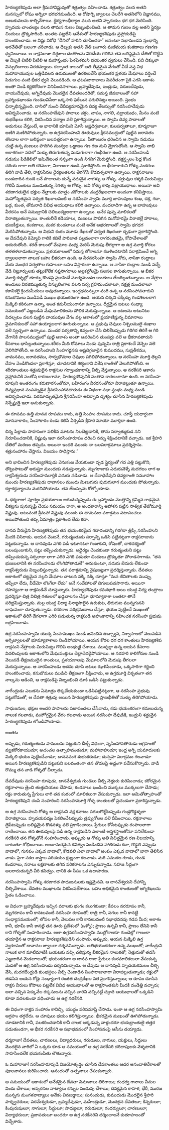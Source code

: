 ﻿హిరణ్యకశిపుడు అలా శ్రీమహావిష్ణువుతో శత్రుత్వం వహించాడు. శత్రుత్వం వలన అతని మనస్సులో రోషం అగ్నిలా భగభగమండింది. ఆ రోషాగ్ని జ్వాలలు చెలరేగి అతనిలోని విజ్ఞానము, అణుకువలను కాల్చివేశాయి. ధైర్యగాంభీర్యాల వలన అతని హృదయం ధగ ధగ మెరిసింది. హృదయ చాంచల్యం వలన తామస గుణం విజృంభించింది. ఆ తామస గుణం వల్ల అతని స్థైర్యం చిందులు త్రొక్కసాగింది. అంతట పట్టలేని ఆవేశంతో హిరణ్యకశిపుడు ప్రహ్లాదుడిపై హుంకరించాడు. ఆ విష్ణు విరోధి “దీనిలో హరిని చూపించరా” అనంటూ సభామండప స్తంభాన్ని అరచేతితో బలంగా చరిచాడు. ఆ దెబ్బకు అతని చేతి బంగారు మణిమయ కంకణాలు గణగణ ధ్వనించాయి. ఆ రాక్షసరాజు దిగ్గజాల దంతాలను విరిచేయ గలిగిన తన బలిష్ఠమైన చేతితో కొట్టిన ఆ దెబ్బకి చిటిలి పిటిలి ఆ మహాస్తంభం ఫెళఫెళమని భయంకర ధ్వనులు చేసింది. పది దిక్కులా విస్ఫులింగాలు విరజిమ్మాయి. కల్పాంత కాలంలో అతి తీవ్రమైన వేగంతో వీచే సప్త విధ మహావాయువుల ఒత్తిడివలన ఉరుములతో ఉరకలువేసే భయంకర ప్రళయ మేఘాలు వర్షించే పిడుగుల వంటి భీకర ధ్వని వెలువడింది. ఆ ఛటపటారావాలు విపరీతంగా పైకి ఎగసి ఆకాశం అంతా నిండి కర్ణకఠోరంగా వినిపించసాగాయి. బ్రహ్మదేవుడు, ఇంద్రుడు, వరుణదేవుడు, వాయుదేవుడు, అగ్నిదేవుడు మొదలైన దేవతలందరితో, సమస్త జీవజాలంతో సహా బ్రహ్మాండభాండం గుండెలవిసేలా ఒక్కసారి ఫెఠేలున పగులినట్లు అయింది. స్తంభం ఛిన్నాభిన్నమైంది. దానిలో నుంచి దేదీప్యమానమైన దివ్య తేజస్సుతో నరసింహదేవుడు ఆవిర్భవించాడు. ఆ నరసింహదేవుని పాదాలు చక్రం, చాపం, నాగలి, వజ్రాయుధం, మీనం వంటి శుభరేఖలు కలిగి, వికసించిన పద్మాల వలె ప్రకాశిస్తున్నాయి. ఆ స్వామి దివ్య పాదాలతో అడుగులు వేస్తుంటే, ఆ భారానికి భూమిని మోసే అష్టదిగ్గజాలూ, కులపర్వతాలూ, కూర్మరాజూ అణిగి మణిగిపోతున్నారు. ఆ ఉగ్రనరసింహుని ఊరువులు క్షీరసముద్రంలో పుట్టిన ఐరావతం తొండాల లాగా బలిష్ఠంగా బలవత్తరంగా ఉన్నాయి. పీతాంబరం ధరించిన ఆ స్వామి నడుము చుట్టి ఉన్న మణులు పొదిగిన మువ్వల ఒడ్డాణం గణ గణ మని మ్రోగుతోంది. ఆ స్వామి నాభి ఆకాశగంగా నదిలో సుళ్ళు తిరుగుతున్న మడుగులాగా గంభీరంగా ఉంది. ఆ నరసింహుడి నడుము పిడికిలిలో ఇమిడేటంత సన్నంగా ఉండి నిగనిగ మెరుస్తోంది. వక్షస్థ్సలం పెద్ద కొండ చరియ లాగా అతి కఠినంగా, విశాలంగా ఉండి ప్రకాశిస్తోంది. ఆ భీకరాకారుని గోళ్ళు వంకరలు తిరిగి వాడి తేలి, రాక్షససేనల ధైర్యలతలను తెగగోసే కొడవళ్ళలాగా ఉన్నాయి. రాక్షసరాజుల బండబారిన గుండె లనే పొలాలను దున్నే పదునైన నాగళ్ళు ఆ గోళ్ళు. శత్రువుల కళ్ళకి మిరుమిట్లు గొలిపే మంటలు మండుతున్న నెగళ్ళు ఆ గోళ్ళు. అవి గోళ్ళు కావు వజ్రాయుధాలు. అయినా అవి శరణాగతులైన భక్తుల నేత్రాలకు మాత్రం చకోరాలకు చంద్రరేఖలలాగా అందంగా కనిపిస్తాయి. మహోన్నతమైన పర్వత శిఖరాలవంటి ఆ నరసింహ స్వామి మూర్తి బాహువులు శంఖ, చక్ర, గదా, ఖడ్గ, కుంత, తోమరాది వివిధ ఆయుధాలు కలిగి ఉన్నాయి. వందలాదిగా ఉన్న ఆ బాహువులు వీరరసం అనే సముద్రానికి చెలియికట్టలలాగా ఉన్నాయి. అనేక పుష్ప మాలికలతో విరాజిల్లుతున్నాయి. కాంతులీనే కడియాలు, మణులు పొదిగిన మనోహరమై విరాజిల్లే హారాలు, భుజకీర్తులు, కంకణాలు, మకర కుండలాలు వంటి అనేక ఆభరణాలతో స్వామి ధగధగ మెరిసిపోతున్నాడు. ఆ విభుని కంఠం మూడు రేఖలతో పర్వత శిఖరంలా దృఢంగా ప్రకాశిస్తోంది. ఆ దేవదేవుని కెమ్మోవి గాలికి కదిలే పారిజాత పల్లవంలాగా రాగరంజితమై, కోపావేశాలతో అదురుతోంది. శరత్ కాలంలో మేఘాల మధ్య మెరిసే మెరుపు తీగల్లాగా ఆ ఉగ్ర మూర్తి కోరలు తళతళలాడుతున్నాయి. ప్రళయకాలంలో సమస్త లోకాలనూ కబళించటానికి పరాక్రమించే అగ్ని జ్వాలలలాగా నాలుక బహు భీకరంగా ఉంది. ఆ వీరనరసింహ స్వామి నోరు, నాసికా రంధ్రాలు మేరు మంథర పర్వతాల గుహలలా బహు విస్తారంగా ఉన్నాయి. ఆ నాసికా రంధ్రాల నుండి వచ్చే వేడి నిట్టూర్పులకు తట్టుకోలేక సప్తసాగరాలు అల్లకల్లోలమై సలసల కాగుతున్నాయి. ఆ భీకర మూర్తి కళ్ళల్లో తూర్పు కొండపై ప్రకాశించే సూర్యమండల కాంతులు తేజరిల్లుతున్నాయి. ఆ నేత్రాల అంచులు విరజిమ్ముతున్న విస్ఫులింగాల వలన సర్వ గ్రహమండలాలూ, నక్షత్ర మండలాలూ కకావికలై క్రిందుమీదులు అవుతున్నాయి. ఇంద్రధనుస్సులా వంగి ఉన్న ఆ నరసింహావతారుని కనుబొమలు ముడిపడి ముఖం భయంకరంగా ఉంది. ఆయన చిక్కని చెక్కిళ్ళు గండశిలలలాగ మిక్కిలి కఠినంగా ఉన్నా, అంత కమనీయంగానూ ఉన్నాయి. దీర్ఘమైన జటలు సంధ్యా సమయంలో ఎఱ్ఱబడిన మేఘమాలికలను పోలిక మెరుస్తున్నాయి. ఆ జటలను అటునిటు విదల్చటం వలన పుట్టిన వాయువుల వేగం వల్ల ఆకాశంలో ప్రయాణిస్తున్న విమానాలు వైమానికులతో సహా ఉయ్యాలలాగ ఊగుతున్నాయి. ఆ ప్రభువు చెవులు నిశ్చలములై శంఖాల వలె స్వచ్ఛంగా ఉన్నాయి. మందర పర్వతాన్ని కవ్వంలా చేసి చిలికేటప్పుడు గిరిగిర తిరిగే ఆ గిరి వేగానికి పాలసముద్రంలో పుట్టి ఆకాశం అంతా ఆవరించిన తుంపర్లు వలె ఆ భీకరావతారుని కేసరాలు భాసిల్లుతున్నాయి.శరీరం మీది రోమాలు నిండు పున్నమి రాత్రి ప్రకాశంచే వెన్నెల వలె వెలిగిపోతోంది. ఆ నరసింహుని సింహగర్జనకు అష్టదిగ్గజాలైన కుముదము, సుప్రతీకము, వామనము, ఐరావతము, సార్వభౌమాల చెవులు పగిలిపోతున్నాయి. ఆ నరసింహ మూర్తి తెల్లని దేహం వెండికొండలా ప్రకాశిస్తూ, చూడటానికి శక్యంకాని విశేష కాంతితో వెలుగిపోతోంది. ఆ శరీరకాంతులు శత్రువులైన రాక్షసుల గర్వాంధకారాన్ని చీల్చి వేస్తున్నాయి. ఆ నరకేసరి ఆకారం ప్రహ్లాదునికి సంతోష కారణంగానూ, హిరణ్యకశిపునికి సంతాప కారణంగానూ ఉంది. ఆ నరసింహ రూపుని అంతరంగం కరుణారసంతోనూ, బహిరంగం వీరరసంతోనూ విరాజిల్లుతూ ఉన్నాయి. దివ్యప్రభావ సంపన్నుడైన శ్రీనరసింహావతారుడు ఈ విధంగా సభా స్తంభం మధ్య నుండి ఆవిర్భవించాడు. పరమాద్భుతమైన శ్రీనరసింహ ఆవిర్భావ దృశ్యం చూసిన హిరణ్యకశిపుడు నిశ్చేష్టుడై ఇలా అనుకున్నాడు. 

ఈ రూపము ఉత్తి మానవ రూపము కాదు, ఉత్తి సింహం రూపము కాదు. చూస్తే యథార్థంగా మానవాకారం, సింహాకారం రెండు కలిసి ఏర్పడిన శ్రీహరి మాయా మూర్తిలా ఉంది. 

చిన్న పిల్లాడు సాహసంగా పలికిన మాటను నిలబెట్టడానికి, తాను సర్వాత్ముకుడ నని నిరూపించడానికి, విష్ణువు ఇలా నరసింహరూపం ధరించి నన్ను శిక్షించటానికే వచ్చాడు. ఇక శ్రీహరి చేతిలో మరణం తప్పదు. అయినా ఇందరి ముందు నా బలపరాక్రమాలు ప్రదర్శిస్తాను. శత్రుసంహారం చేస్తాను. విజయం సాధిస్తాను.” 

అని భావించిన హిరణ్యకశిపుడు వెనుకంజ వేయకుండా దృఢ స్థైర్యంతో గద ఎత్తి పట్టుకొని, తొట్రుపాటుతో అరుస్తూ ముందుకు నడుస్తున్నాడు. మృగరాజుకు ఎదురువెళ్ళే మదగజం లాగ ఆ రాక్షసేశ్వరుడు నరసింహమూర్తికి ఎదురు నడిచాడు. ఆ దేవాధిదేవుని దివ్యకాంతి సమూహాల ముందు హిరణ్యకశిపుడు దావానలం ముందు మిణుగురు పురుగులాగ ముందుకు పోతున్నాడు. కర్తాకర్తవ్యాలను మరచిపోయాడు. తన తేజస్సును కోల్పోయాడు. 

ఓ ధర్మరాజా! పూర్వం ప్రళయకాలం అగుచున్నప్పుడు ఈ బ్రహ్మాండం మొత్తాన్ని క్రమ్మిన గాఢమైన చీకట్లను పునఃసృష్టి చేయు సమయం రాగా, ఆ అంధకారాన్ని ఆపోశన పట్టిన సాత్విక తేజోమూర్తి విష్ణువు. అటువంటి శ్రీమహా విష్ణువు ముందు ఈ తామసుల పరాక్రమం పటాపంచలు అయిపోతుంది తప్ప ఏమాత్రం ప్రకాశించ లేదు కదా. 

దానవ వీరుడైన హిరణ్యకశిపుడు తన భయంకరమైన గదాదండాన్ని గిరగిరా త్రిప్పి నరసింహుని మీదకి విసిరాడు. ఆయన వెంటనే, గరుత్మంతుడు సర్పాన్ని ఒడిసి పట్టినట్లుగా రాక్షసరాజును పట్టుకున్నాడు. ఆ దానవుడు ఎగిరి పడి ఇటూనటూ గింజుకుని, రోషంతో, చాకచక్యంతో బలంపుంజుకుని, పట్టు తప్పించుకున్నాడు. అధైర్యం చెందకుండా గరుత్మంతుని పట్టు తప్పించుకున్న సర్పరాజు లాగా ఎగిరి ఎగిరి పడుతూ చిందులు త్రొక్కుతూ పోరాడసాగాడు. “తన భుజబలానికి ఈ నరసింహుడు లొంగిపోతాడులే” అనుకుంటూ, నదురు బెదురు లేకుండా రాక్షసేశ్వరుడు విజృంభిస్తున్నాడు. తన పరాక్రమాన్ని నైపుణ్యంగా ప్రదర్శిస్తున్నాడు. దేవతలు ఆకాశంలో దట్టమైన నల్లని మేఘాల చాటున నక్కి నక్కి చూస్తూ “మన జీవితాలకు ముప్పు తప్పేలా లేదు, వీడేమో లొంగేలా లేడు” అనే సందేహాలతో దిగులుపడసాగారు. అయినా రహస్యంగా ఆ రాక్షసుడినే చూస్తున్నారు. హిరణ్యకశిపుడు కవచధారి అయి యుద్ధ విద్య తంత్రాలు ప్రదర్శిస్తూ చిత్ర విచిత్ర గతులలో ఖడ్గచాలనం చేస్తూ భూమ్యాకాశా లంతటా తానే పరిభ్రమిస్తున్నాడు. మల్ల యుద్ధ విద్యా విన్యాసాలైన ఉరుకుట, తిరుగుట మున్నగునవి లాఘవంగా చూపుతున్నాడు. రకరకాల పరిభ్రమణాలు చేస్తూ, భయం పుట్టించే ముఖంతో ఆకాశంలో తిరిగే డేగలాగా ఎగిరి పడుతున్న రాక్షసుడి అహంకారాన్ని సహించక నరసింహ ప్రభువు ఆగ్రహించాడు. 

ఉగ్ర నరసింహస్వామి యొక్క సింహముఖం నుండి జనించిన ఉచ్ఛ్వాస, నిశ్వాసాలలో వెలువడిన అగ్నిజ్వాలలతో భూమ్యాకాశాలు నిండిపోయాయి. ఆయన కోరల ధగ ధగ కాంతులు హిరణ్యకశిప రాక్షసుని నేత్రాలకు మిరుమిట్లు గొలిపి అంధుణ్ణి చేశాయి. ముళ్ళల్లా ఉన్న ఆయన కేసరాల విదలింపులకు ఆకాశంలోని మేఘపంక్తులు చెల్లాచెదరైపోయాయి. ఆ నరహరి కాలిగోరుల నుండి వెలువడే తీక్షణములైన కాంతులు, ప్రళయకాలపు మేఘాలలోని మెరుపు తీగలలా మెరుస్తున్నాయి. ఆ నారసింహుడు అదను చూసి జటలు ఝళిపించాడు, ఒక్కసారిగా గర్జించి హుంకరించాడు, కనుబొమలు ముడిచి తీక్షణంగా వీక్షించాడు, ఆ ఉగ్రమూర్తి వికృతంగా తన నాల్కను ఆడించి, ఆ రాక్షసుడిపై విజృంభించి దూకి ఒడిసి పట్టుకున్నాడు. 

నాగేంద్రుడు ఎలుకను ఏమాత్రం లెక్కచేయకుండా ఒడిసిపట్టినట్లుగా, ఆ నరసింహ ప్రభువు పట్టుకోడంతో, ఆ దేవతా శత్రువు అయిన హిరణ్యకశిపుడు ప్రాణభీతితో సుళ్ళు తిరిగిపోయాడు. 

సాధుజనుల, భక్తుల అందరి పాపాలను పటాపంచలు చేసేవాడు, కడు భయంకరంగా కదులుచున్న నాలుక గలవాడు, మహోగ్రమైన వేగం గలవాడు అయిన నరసింహ దేవుడికి, ఇంద్రుని శత్రువైన హిరణ్యకశిపుడు లోబడిపోయాడు. 

అంతట 

అప్పుడు, గరుత్మంతుడు పాములను పట్టుకుని చీల్చే విధంగా, నృసింహావతారుడు ఆగ్రహంతో వజ్రకఠోరకాయుడూ; అచంచల ఉత్సాహవంతుడూ; మహాబాహుడూ; ఇంద్ర అగ్ని యమాదులకు మిక్కిలి భయం పుట్టించేవాడూ; దానవవంశ శుభంకరుడూ; దుస్సహ పరాక్రమం గలవాడూ అయిన హిరణ్యకశిపుడిని పట్టుకుని బలవంతంగా తన తొడలపై అడ్డంగా పడేసుకొన్నాడు. వాడి రొమ్ము తన వాడి గోళ్ళతో చీల్చాడు. 

దేవదేవుడు నరసింహ రూపుడు, దానవేశ్వరుడి గుండెలు చీల్చి నెత్తురు కురిపించాడు; కఠోరమైన రక్తనాళాలు త్రెంచి తుత్తునియలు చేసాడు; కండరాలు ఖండించి ముక్కలు ముక్కలుగా చేసాడు; రక్తం కారుతున్న ప్రేగులు లాగి తన కంఠంలో మాలికలుగా వేసుకున్నాడు. ఇలా అమితోత్సాహంతో హిరణ్యకశిపుని చంపి సంహరించి నరసింహమూర్తి గోళ్ళ కాంతులతో ప్రచండంగా ప్రకాశిస్తున్నాడు. 

ఆ ఉగ్ర నరసింహుని గోళ్ళు ఆ రాక్షసుని వక్ష కవాటం పగులగొట్టేటప్పుడు గండ్రగొడ్డళ్ళలా విరాజిల్లాయి. హృదయపద్మం పెకలించేటప్పుడు త్రవ్వుగోలల వలె దీపించాయి. రక్తనాళాలు త్రెపేటప్పుడు బలిష్ఠమైన కొడవళ్ళు వలె ప్రకాశించాయి. ప్రేగులు కోసేటప్పుడు రంపాలలాగా రాణించాయి. తన ఊరువులపై పడి ఉన్న రాక్షసుడిని ఎలాంటి అస్త్రశస్త్రాలతోనూ పనిలేకుండా నరకేసరి తన గోళ్ళతోనే సంహరించాడు. అప్పుడు ఆ గోళ్ళు అతి విచిత్రమైన రణ విజయాన్ని చాటుతూ శోభించాయి.
అజరామరమైన కవిత్వం పండించిన హాలికుడు కదా, గొడ్డలి ఎప్పుడు వాడాలో, గునపం ఎక్కడ వాడాలో, కొడవలి ఎలా వాడాలో ఱంపం ఎక్కడ వాడాలో బాగా తెలిసిన వాడు. పైగా సకల శాస్త్రాల పరిచయం క్షుణ్ణంగా కలవాడు. మరి ఎముకల గూడు, గుండె కండరాలు, నరాలు లక్షణాలకు తగిన పరికరాలను ఎన్నుకున్నాడు. సహజ సిద్దంగా అలరారుతున్నది వీరి కవిత్వం. దానికి ఈ సీసం ఒక ఉదాహరణ. 

నరసింహస్వామి గోళ్ళు శరణాగత సాధుజనులకు ఇష్టమైనవి. ఆ దానవేశ్వరుని దేహాన్ని చీల్చివేశాయి. దేవతల ముఖాలను వికసింపజేశాయి. బహు అధికమైన కాంతులతో అగ్నిశిఖలను సైతం ఓడించాయి. 

ఆ విధంగా బ్రహ్మదేవుడు ఇచ్చిన వరాలకు భంగం కలుగకుండా; కేవలం నరరూపం కానీ, మృగరూపం కానీ కానటువంటి నరసింహ రూపంతో; రాత్రి గానీ, పగలు గానీ కానట్టి సంధ్యాసమయంలో; లోపల కానీ, వెలుపల కానీ కానటువంటి సభాభవనపు గడప మీద; ఆకాశం కానీ, భూమీ కానీ కానట్టి తన ఊరు ప్రదేశంలో (ఒళ్ళో); ప్రాణం ఉన్నవీ కానీ, ప్రాణం లేనివి కానీ కాని గోళ్ళతో సంహరించాడు. అలా ఉగ్రనరసింహస్వామి ముల్లోకాలకూ గుండెల్లో గాలంలా తయారైన ఆ రాక్షసరాజు హిరణ్యకశిపుడిని చంపాడు. అప్పుడు, ఆయన మిక్కిలి ఉగ్ర స్వరూపంతో దావానల జ్వాలలా దర్శనమిచ్చాడు. అతిభయంకరంగా ఉన్న ముఖంతో; నాగేంద్రుని నాలుక లాగ మాటిమాటికి బయటకు వచ్చి చలిస్తున్న భీకరమైన నాలుకతో; నెత్తురుతో తడసి ఎఱ్ఱబారిన మెడజూలుతో; భయంకరంగా ఆ దానవ రాజు ప్రేగులు కంఠమాలికలులా వేసుకున్న మెడతో ఆ ఉగ్ర నరసింహుడు దర్శనమిచ్చాడు. ఆ దేవుడు ఆ దానవుడి హృదయకమలం చీల్చి వేసి, మదగజేంద్రుడి కుంభస్థలం చీల్చి చెండాడిన సింహరాజులాగా విరాజిల్లుతున్నాడు; రక్తంలో తడసిన ఆయన గోర్లు సంధ్యారాగ రంజిత చంద్రరేఖల వలె ప్రకాశిస్తున్నాయి; ఆ రూపం చూసిన రాక్షస వీరులు కోపాలు పట్టలేక వివిధ ఆయుధాలతో ఆ రాక్షసాంతకుని మీదకి దండెత్తి వచ్చారు; అలా వచ్చిన పెక్కువేల రక్కసులను వచ్చిన వారిని వచ్చినట్లే చక్రాది ఆయుధాలతో ఒక్కడిని కూడా వదలకుండా వధించాడు ఆ ఉగ్ర నరకేసరి. 

ఈ విధంగా రాక్షస సంహారం కానిచ్చి, యుద్ధం పరిసమాప్తి చేసాడు. ఇంకా ఆ ఉగ్ర నరసింహస్వామి ఆగ్రహం తగ్గలేదు. ఆ చూపులు భయం కలిగిస్తున్నాయి. భీకరమైన ముఖంతో ఊగిపోతున్నాడు. చూడటానికి గానీ, పలకరించడానికి కానీ చాలక అక్కడున్న వాళ్లందరూ భయభ్రాంతులై తత్తర పడుతుండగా, ఆ భీకర నరకేసరి ఆ సభాభవనంలో సింహాసనంపై ఆసీను డయ్యాడు. 

ధర్మరాజా! దేవతలు, చారణులు, విద్యాధరులు, గరుడులు, నాగులు, యక్షులు, సిద్ధులు మొదలైన వారిలో ఏ ఒక్కరు కూడ ఆ సమయంలో ఆ ఉగ్ర నరకేసరి దరిదాపులకు వెళ్ళటానికి సాహసించలేక భయకంపితు లౌతున్నారు. 

ఓ మహారాజా! నరసింహరూపుడి విజయోత్కర్షం చూసిన దేవకాంతలు ఆదర ఆనందాతిరేకాలతో పూలవానలు కురిపించారు. ఆనందంతో ఉత్సవాలు చేసుకున్నారు. 

ఆ సమయంలో ఆకాశంలో అనేకమైన దేవతా విమానాలు తిరిగాయి; గంధర్వ గానాలు వీనుల విందు చేశాయి; అప్సరసల నాట్యాలు కన్నుల పండువు చేశాయి; దివ్యమైన కాహళ, భేరీ, మురజ మున్నగు మంగళవాద్యాలు అనేకం వినబడ్డాయి; సునందుడు, కుముదుడు మొదలైన శ్రీహరి పార్శ్వచరులు; పరమేశ్వరుడూ, బ్రహ్మదేవుడూ, మహేంద్రుడూ, మొదలైన దేవతలూ; కిన్నరులూ; కింపురుషులూ; నాగులూ; సిద్ధులూ; సాధ్యులూ; గరుడులూ; గంధర్వులూ; చారణులూ; విద్యాధరులూ; ప్రజాపతులూ అందరూ ఆ ఉగ్ర నరకేసరిని దర్శించాలనే కుతూహలంతో విచ్చేశారు. 

